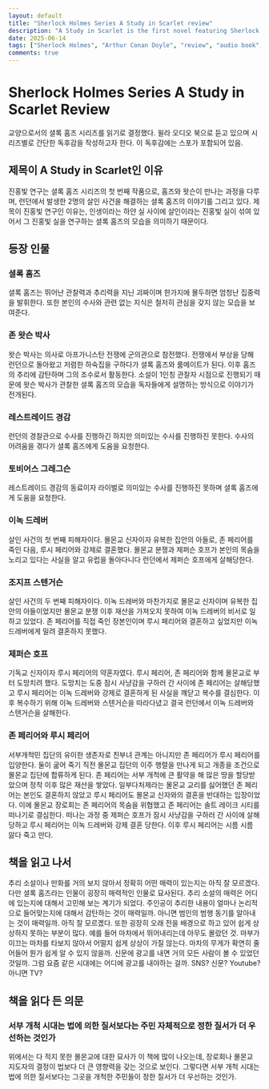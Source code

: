 ```yaml
---
layout: default
title: "Sherlock Holmes Series A Study in Scarlet review"
description: "A Study in Scarlet is the first novel featuring Sherlock Holmes, written by Arthur Conan Doyle."
date: 2025-06-14
tags: ["Sherlock Holmes", "Arthur Conan Doyle", "review", "audio book", "novel"]
comments: true
---
```



# Sherlock Holmes Series A Study in Scarlet Review
교양으로서의 셜록 홈즈 시리즈를 읽기로 결정했다. 윌라 오디오 북으로 듣고 있으며 시리즈별로 간단한 독후감을 작성하고자 한다.
이 독후감에는 스포가 포함되어 있음.

## 제목이 A Study in Scarlet인 이유
 진홍빛 연구는 셜록 홈즈 시리즈의 첫 번째 작품으로, 홈즈와 왓슨이 만나는 과정을 다루며, 런던에서 발생한 2명의 살인 사건을 해결하는 셜록 홈즈의 이야기를 그리고 있다. 제목이 진홍빛 연구인 이유는, 인생이라는 하얀 실 사이에 살인이라는 진홍빛 실이 섞여 있어서 그 진홍빛 실을 연구하는 셜록 홈즈의 모습을 의미하기 때문이다.

## 등장 인물

### 셜록 홈즈
셜록 홈즈는 뛰어난 관찰력과 추리력을 지닌 괴짜이며 한가지에 몰두하면 엄청난 집중력을 발휘한다. 또한 본인의 수사와 관련 없는 지식은 철저히 관심을 갖지 않는 모습을 보여준다.

### 존 왓슨 박사
왓슨 박사는 의사로 아프가니스탄 전쟁에 군의관으로 참전했다. 전쟁에서 부상을 당해 런던으로 돌아왔고 저렴한 하숙집을 구하다가 셜록 홈즈와 룸메이트가 된다. 이후 홈즈의 추리에 감탄하며 그의 조수로서 활동한다. 소설이 1인칭 관찰자 시점으로 진행되기 때문에 왓슨 박사가 관찰한 셜록 홈즈의 모습을 독자들에게 설명하는 방식으로 이야기가 전개된다.  

### 레스트레이드 경감
런던의 경찰관으로 수사를 진행하긴 하지만 의미있는 수사를 진행하진 못한다. 수사의 어려움을 겪다가 셜록 홈즈에게 도움을 요청한다.

### 토비어스 그레그슨
레스트레이드 경감의 동료이자 라이벌로 의미있는 수사를 진행하진 못하며 셜록 홈즈에게 도움을 요청한다.

### 이녹 드레버
살인 사건의 첫 번째 피해자이다. 몰몬교 신자이자 유복한 집안의 아들로, 존 페리어를 죽인 다음, 루시 페리어와 강제로 결혼했다. 몰몬교 분쟁과 제퍼슨 호프가 본인의 목숨을 노리고 있다는 사실을 알고 유럽을 돌아다니다 런던에서 제퍼슨 호프에게 살해당한다. 

### 조지프 스텐거슨
살인 사건의 두 번째 피해자이다. 이녹 드레버와 마찬가지로 몰몬교 신자이며 유복한 집안의 아들이었지만 몰몬교 분쟁 이후 재산을 가져오지 못하여 이녹 드레버의 비서로 일하고 있었다. 존 페리어를 직접 죽인 장본인이며 루시 페리어와 결혼하고 싶었지만 이녹 드레버에게 밀려 결혼하지 못했다. 

### 제퍼슨 호프
기독교 신자이자 루시 페리어의 약혼자였다. 루시 페리어, 존 페리어와 함께 몰몬교로 부터 도망치려 했다. 도망치는 도중 잠시 사냥감을 구하러 간 사이에 존 페리어는 살해당했고 루시 페리어는 이녹 드레버와 강제로 결혼하게 된 사실을 꺠닫고 복수를 결심한다. 이후 복수하기 위해 이녹 드레버와 스텐거슨을 따라다녔고 결국 런던에서 이녹 드레버와 스텐거슨을 살해한다.

### 존 페리어와 루시 페리어
서부개척민 집단의 유이한 생존자로 친부녀 관계는 아니지만 존 페리어가 루시 페리어를 입양한다. 둘이 굶어 죽기 직전 몰몬교 집단의 이주 행렬을 만나게 되고 개종을 조건으로 몰몬교 집단에 합류하게 된다. 존 페리어는 서부 개척에 큰 활약을 해 많은 땅을 할당받았으며 정착 이후 많은 재산을 쌓았다. 일부다처제라는 몰몬교 교리를 싫어했던 존 페리어는 본인도 결혼하지 않았고 루시 페리어도 몰몬교 신자와의 결혼을 반대하는 입장이었다. 이에 몰몬교 장로회는 존 페리어의 목숨을 위협했고 존 페리어는 솔트 레이크 시티를 떠나기로 결심한다. 떠나는 과정 중 제퍼슨 호프가 잠시 사냥감을 구하러 간 사이에 살해당하고 루시 페리어는 이녹 드레버와 강제 결혼 당한다. 이후 루시 페리어는 시름 시름 앓다 죽고 만다.

## 책을 읽고 나서
추리 소설이나 만화를 거의 보지 않아서 정확히 어떤 매력이 있는지는 아직 잘 모르겠다. 다만 셜록 홈즈라는 인물이 굉장히 매력적인 인물로 묘사된다. 추리 소설의 매력은 어디에 있는지에 대해서 고민해 보는 계기가 되었다. 주인공이 추리한 내용이 얼마나 논리적으로 들어맞는지에 대해서 감탄하는 것이 매력일까. 아니면 범인의 범행 동기를 알아내는 것이 매력일까. 아직 잘 모르곘다. 또한 굉장히 오래 전을 배경으로 하고 있어 쉽게 상상하지 못하는 부분이 많다. 예를 들어 마차에서 뛰어내리는데 아무도 몰랐던 것. 마부가 이끄는 마차를 타보지 않아서 어떨지 쉽게 상상이 가질 않는다. 마차의 무게가 확연히 줄어들어 뭔가 쉽게 알 수 있지 않을까. 신문에 광고를 내면 거의 모든 사람이 볼 수 있었던 것일까. 그럼 요즘 같은 시대에는 어디에 광고를 내야하는 걸까. SNS? 신문? Youtube? 아니면 TV?

## 책을 읽다 든 의문
### 서부 개척 시대는 법에 의한 질서보다는 주민 자체적으로 정한 질서가 더 우선하는 것인가
위에서는 다 적지 못한 몰몬교에 대한 묘사가 이 책에 많이 나오는데, 장로회나 몰몬교 지도자의 결정이 법보다 더 큰 영향력을 갖는 것으로 보인다. 그렇다면 서부 개척 시대는 법에 의한 질서보다는 그곳을 개척한 주민들이 정한 질서가 더 우선하는 것인가.
